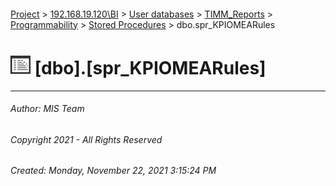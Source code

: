 #### 

[Project](../../../../../index.md) > [192.168.19.120\\BI](../../../../index.md) > [User databases](../../../index.md) > [TIMM_Reports](../../index.md) > [Programmability](../index.md) > [Stored Procedures](Stored_Procedures.md) > dbo.spr_KPIOMEARules

# ![Stored Procedures](../../../../../Images/StoredProcedure32.png) [dbo].[spr_KPIOMEARules]

---

###### Author:  MIS Team

###### Copyright 2021 - All Rights Reserved

###### Created: Monday, November 22, 2021 3:15:24 PM

